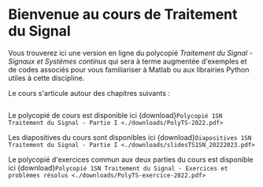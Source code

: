 # Bienvenue au cours de Traitement du Signal

Vous trouverez ici une version en ligne du polycopié *Traitement du Signal - Signaux et Systèmes continus* qui sera à terme augmentée d'exemples et de codes associés pour vous familiariser à Matlab ou aux librairies Python utiles à cette discipline.

Le cours s'articule autour des chapitres suivants :

```{tableofcontents}
```


Le polycopié de cours est disponible ici {download}`Polycopié 1SN Traitement du Signal - Partie I <./downloads/PolyTS-2022.pdf>`

Les diapositives du cours sont disponibles ici {download}`Diapositives 1SN Traitement du Signal - Partie I <./downloads/slidesTS1SN_20222023.pdf>`

Le polycopié d'exercices commun aux deux parties du cours est disponible ici {download}`Polycopié 1SN Traitement du Signal - Exercices et problèmes résolus <./downloads/PolyTS-exercice-2022.pdf>`


